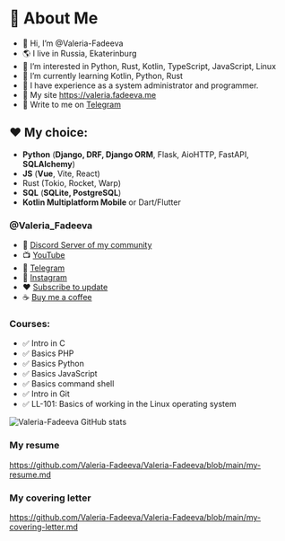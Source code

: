 # 🌸 About Me
- 👋 Hi, I’m @Valeria-Fadeeva
- 🌎 I live in Russia, Ekaterinburg
- 👀 I’m interested in Python, Rust, Kotlin, TypeScript, JavaScript, Linux
- 🌱 I’m currently learning Kotlin, Python, Rust
- 👩 I have experience as a system administrator and programmer.
- 🔖 My site https://valeria.fadeeva.me 
- 💬 Write to me on [Telegram](https://t.me/Valeria_Fadeeva_me)

## ❤️ My choice: 
- **Python** (**Django, DRF, Django ORM**, Flask, AioHTTP, FastAPI, **SQLAlchemy**)
- **JS** (**Vue**, Vite, React)
- Rust (Tokio, Rocket, Warp)
- **SQL** (**SQLite, PostgreSQL**)
- **Kotlin Multiplatform Mobile** or Dart/Flutter

### @Valeria_Fadeeva
- 🌟 [Discord Server of my community](https://discord.gg/cY68zDnnqF)
- 📺 [YouTube](https://www.youtube.com/channel/UCAP6bWBoRYX7XGsSJYbMzmA)
- 💬 [Telegram](https://t.me/Valeria_Fadeeva_me)
- 📸 [Instagram](https://www.instagram.com/valeria.fadeeva.me)
- ❤️ [Subscribe to update](https://boosty.to/valeria.fadeeva/ref)
- ☕ [Buy me a coffee](https://yoomoney.ru/to/4100115921160758)

### Courses:
- ✅ Intro in C
- ✅ Basics PHP
- ✅ Basics Python
- ✅ Basics JavaScript
- ✅ Basics command shell
- ✅ Intro in Git
- ✅ LL-101: Basics of working in the Linux operating system

![Valeria-Fadeeva GitHub stats](https://github-readme-stats.vercel.app/api?username=Valeria-Fadeeva&show_icons=true&theme=radical)

### My resume
https://github.com/Valeria-Fadeeva/Valeria-Fadeeva/blob/main/my-resume.md

### My covering letter
https://github.com/Valeria-Fadeeva/Valeria-Fadeeva/blob/main/my-covering-letter.md

<!---
Valeria-Fadeeva/Valeria-Fadeeva is a ✨ special ✨ repository because its `README.md` (this file) appears on your GitHub profile.
You can click the Preview link to take a look at your changes.
--->
